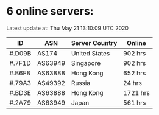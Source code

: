 # 6 online servers:

Latest update at: Thu May 21 13:10:09 UTC 2020

| ID | ASN | Server Country | Online |
| -- | --- | -------------- | ------ |
| #.D09B | AS174 | United States | 902 hrs |
| #.7F1D | AS63949 | Singapore | 902 hrs |
| #.B6F8 | AS63888 | Hong Kong | 652 hrs |
| #.79A3 | AS49392 | Russia | 24 hrs |
| #.BD3E | AS63888 | Hong Kong | 1721 hrs |
| #.2A79 | AS63949 | Japan | 561 hrs |

